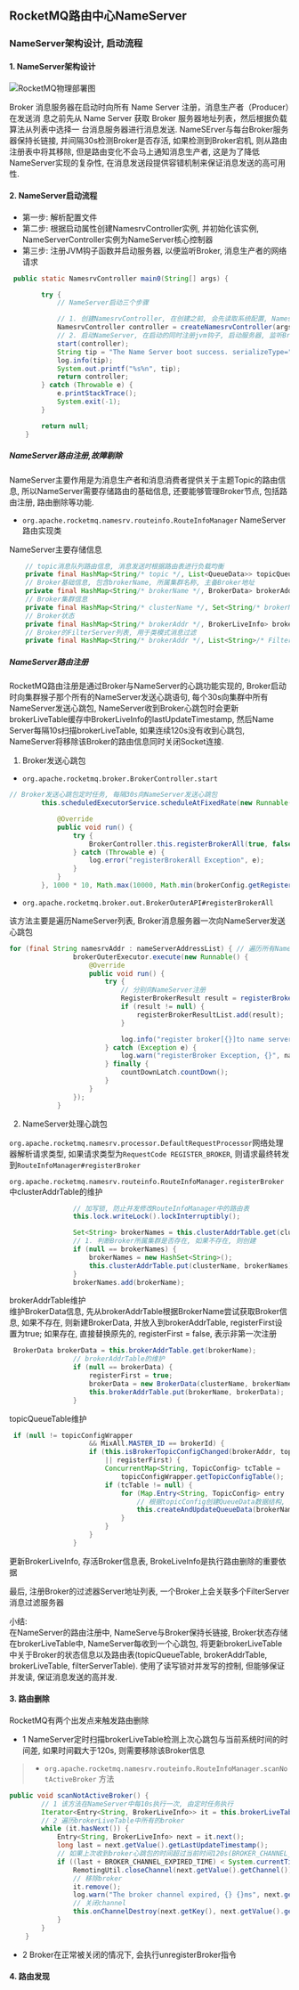 ## RocketMQ路由中心NameServer
### NameServer架构设计, 启动流程
#### 1. NameServer架构设计
![RocketMQ物理部署图](picture/RocketMQ物理部署图.png)

Broker 消息服务器在启动时向所有 Name Server 注册，消息生产者（Producer）在发送消
息之前先从 Name Server 获取 Broker 服务器地址列表，然后根据负载算法从列表中选择一
台消息服务器进行消息发送. NameSErver与每台Broker服务器保持长链接,
并间隔30s检测Broker是否存活, 如果检测到Broker宕机, 则从路由注册表中将其移除,
但是路由变化不会马上通知消息生产者, 这是为了降低NameServer实现的复杂性,
在消息发送段提供容错机制来保证消息发送的高可用性.

#### 2. NameServer启动流程
- 第一步: 解析配置文件
- 第二步: 根据启动属性创建NamesrvController实例, 并初始化该实例,
  NameServerController实例为NameServer核心控制器
- 第三步: 注册JVM钩子函数并启动服务器, 以便监听Broker, 消息生产者的网络请求

```java
 public static NamesrvController main0(String[] args) {

        try {
            // NameServer启动三个步骤

            // 1. 创建NamesrvController, 在创建之前, 会先读取系统配置, NamesrvController为NameServer核心控制器
            NamesrvController controller = createNamesrvController(args);
            // 2. 启动NameServer, 在启动的同时注册jvm钩子, 启动服务器, 监听Broker, 消息生产者的网络请求
            start(controller);
            String tip = "The Name Server boot success. serializeType=" + RemotingCommand.getSerializeTypeConfigInThisServer();
            log.info(tip);
            System.out.printf("%s%n", tip);
            return controller;
        } catch (Throwable e) {
            e.printStackTrace();
            System.exit(-1);
        }

        return null;
    }
```
##### NameServer路由注册,故障剔除
NameServer主要作用是为消息生产者和消息消费者提供关于主题Topic的路由信息,
所以NameServer需要存储路由的基础信息, 还要能够管理Broker节点, 包括路由注册,
路由删除等功能.

- `org.apache.rocketmq.namesrv.routeinfo.RouteInfoManager`
  NameServer路由实现类

NameServer主要存储信息
```java
    // topic消息队列路由信息, 消息发送时根据路由表进行负载均衡
    private final HashMap<String/* topic */, List<QueueData>> topicQueueTable;
    // Broker基础信息, 包含brokerName, 所属集群名称, 主备Broker地址
    private final HashMap<String/* brokerName */, BrokerData> brokerAddrTable;
    // Broker集群信息
    private final HashMap<String/* clusterName */, Set<String/* brokerName */>> clusterAddrTable;
    // Broker状态
    private final HashMap<String/* brokerAddr */, BrokerLiveInfo> brokerLiveTable;
    // Broker的FilterServer列表, 用于类模式消息过滤
    private final HashMap<String/* brokerAddr */, List<String>/* Filter Server */> filterServerTable;
```

##### NameServer路由注册

RocketMQ路由注册是通过Broker与NameServer的心跳功能实现的,
Broker启动时向集群猴子那个所有的NameServer发送心跳语句,
每个30s向集群中所有NameServer发送心跳包,
NameServer收到Broker心跳包时会更新brokerLiveTable缓存中BrokerLiveInfo的lastUpdateTimestamp,
然后Name Server每隔10s扫描brokerLiveTable, 如果连续120s没有收到心跳包,
NameServer将移除该Broker的路由信息同时关闭Socket连接.

1. Broker发送心跳包

- `org.apache.rocketmq.broker.BrokerController.start`

```java
// Broker发送心跳包定时任务, 每隔30s向NameServer发送心跳包
        this.scheduledExecutorService.scheduleAtFixedRate(new Runnable() {

            @Override
            public void run() {
                try {
                    BrokerController.this.registerBrokerAll(true, false, brokerConfig.isForceRegister());
                } catch (Throwable e) {
                    log.error("registerBrokerAll Exception", e);
                }
            }
        }, 1000 * 10, Math.max(10000, Math.min(brokerConfig.getRegisterNameServerPeriod(), 60000)), TimeUnit.MILLISECONDS);
```

- `org.apache.rocketmq.broker.out.BrokerOuterAPI#registerBrokerAll`

该方法主要是遍历NameServer列表, Broker消息服务器一次向NameServer发送心跳包

```java
for (final String namesrvAddr : nameServerAddressList) { // 遍历所有NameServer列表
                brokerOuterExecutor.execute(new Runnable() {
                    @Override
                    public void run() {
                        try {
                            // 分别向NameServer注册
                            RegisterBrokerResult result = registerBroker(namesrvAddr,oneway, timeoutMills,requestHeader,body);
                            if (result != null) {
                                registerBrokerResultList.add(result);
                            }

                            log.info("register broker[{}]to name server {} OK", brokerId, namesrvAddr);
                        } catch (Exception e) {
                            log.warn("registerBroker Exception, {}", namesrvAddr, e);
                        } finally {
                            countDownLatch.countDown();
                        }
                    }
                });
            }
```

2. NameServer处理心跳包

`org.apache.rocketmq.namesrv.processor.DefaultRequestProcessor`网络处理器解析请求类型,
如果请求类型为`RequestCode REGISTER_BROKER`,
则请求最终转发到`RouteInfoManager#registerBroker`

`org.apache.rocketmq.namesrv.routeinfo.RouteInfoManager.registerBroker`
中clusterAddrTable的维护
```java
                // 加写锁, 防止并发修改RouteInfoManager中的路由表
                this.lock.writeLock().lockInterruptibly();

                Set<String> brokerNames = this.clusterAddrTable.get(clusterName);
                // 1. 判断Broker所属集群是否存在, 如果不存在, 则创建
                if (null == brokerNames) {
                    brokerNames = new HashSet<String>();
                    this.clusterAddrTable.put(clusterName, brokerNames);
                }
                brokerNames.add(brokerName);

```

brokerAddrTable维护  
维护BrokerData信息, 先从brokerAddrTable根据BrokerName尝试获取Broker信息,
如果不存在, 则新建BrokerData, 并放入到brokerAddrTable, registerFirst设置为true; 如果存在, 直接替换原先的, registerFirst = false, 表示非第一次注册

```java
 BrokerData brokerData = this.brokerAddrTable.get(brokerName);
                // brokerAddrTable的维护
                if (null == brokerData) {
                    registerFirst = true;
                    brokerData = new BrokerData(clusterName, brokerName, new HashMap<Long, String>());
                    this.brokerAddrTable.put(brokerName, brokerData);
                }
```

topicQueueTable维护

```java
 if (null != topicConfigWrapper
                    && MixAll.MASTER_ID == brokerId) {
                    if (this.isBrokerTopicConfigChanged(brokerAddr, topicConfigWrapper.getDataVersion())
                        || registerFirst) {
                        ConcurrentMap<String, TopicConfig> tcTable =
                            topicConfigWrapper.getTopicConfigTable();
                        if (tcTable != null) {
                            for (Map.Entry<String, TopicConfig> entry : tcTable.entrySet()) {
                                // 根据topicConfig创建QueueData数据结构, 然后更新topicQueueTable
                                this.createAndUpdateQueueData(brokerName, entry.getValue());
                            }
                        }
                    }
                }
```

更新BrokerLiveInfo, 存活Broker信息表, BrokeLiveInfo是执行路由删除的重要依据

最后, 注册Broker的过滤器Server地址列表,
一个Broker上会关联多个FilterServer消息过滤服务器

小结:  
在NameServer的路由注册中, NameServe与Broker保持长链接,
Broker状态存储在brokerLiveTable中, NameServer每收到一个心跳包,
将更新brokerLiveTable中关于Broker的状态信息以及路由表(topicQueueTable,
brokerAddrTable, brokerLiveTable, filterServerTable).
使用了读写锁对并发写的控制, 但能够保证并发读, 保证消息发送的高并发.

#### 3. 路由删除

RocketMQ有两个出发点来触发路由删除

- 1 NameServer定时扫描brokerLiveTable检测上次心跳包与当前系统时间的时间差,
  如果时间戳大于120s, 则需要移除该Broker信息
> - `org.apache.rocketmq.namesrv.routeinfo.RouteInfoManager.scanNotActiveBroker`
>   方法
```java
public void scanNotActiveBroker() {
        // 1 该方法在NameServer中每10s执行一次, 由定时任务执行
        Iterator<Entry<String, BrokerLiveInfo>> it = this.brokerLiveTable.entrySet().iterator();
        // 2 遍历brokerLiveTable中所有的broker
        while (it.hasNext()) {
            Entry<String, BrokerLiveInfo> next = it.next();
            long last = next.getValue().getLastUpdateTimestamp();
            // 如果上次收到broker心跳包的时间超过当前时间120s(BROKER_CHANNEL_EXPIRED_TIME), 则移除该broker, 关闭channel
            if ((last + BROKER_CHANNEL_EXPIRED_TIME) < System.currentTimeMillis()) {
                RemotingUtil.closeChannel(next.getValue().getChannel());
                // 移除broker
                it.remove();
                log.warn("The broker channel expired, {} {}ms", next.getKey(), BROKER_CHANNEL_EXPIRED_TIME);
                // 关闭channel
                this.onChannelDestroy(next.getKey(), next.getValue().getChannel());
            }
        }
    }
```
- 2 Broker在正常被关闭的情况下, 会执行unregisterBroker指令

#### 4. 路由发现




